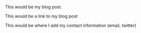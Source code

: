 This would be my blog post.

This would be a link to my blog post

This would be where I add my contact information (email, twitter)
